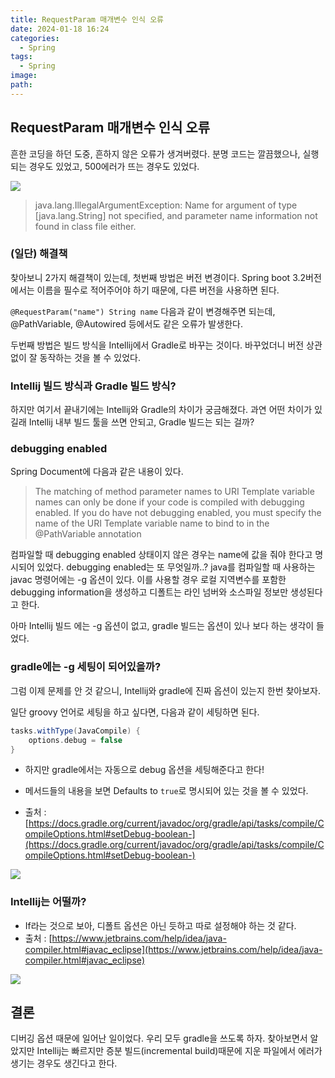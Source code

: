 ```yaml
---
title: RequestParam 매개변수 인식 오류
date: 2024-01-18 16:24
categories:
  - Spring
tags:
  - Spring
image: 
path:
---
```


## RequestParam 매개변수 인식 오류
흔한 코딩을 하던 도중, 흔하지 않은 오류가 생겨버렸다.
분명 코드는 깔끔했으나, 실행되는 경우도 있었고, 500에러가 뜨는 경우도 있었다.

![](/assets/img/IMG/Error/JavaSpringrequestparam.png)

> java.lang.IllegalArgumentException: Name for argument of type [java.lang.String] not specified, and parameter name information not found in class file either.

### (일단) 해결책
찾아보니 2가지 해결책이 있는데, 첫번째 방법은 버전 변경이다. Spring boot 3.2버전에서는 이름을 필수로 적어주어야 하기 때문에, 다른 버전을 사용하면 된다.

`@RequestParam("name") String name`  다음과 같이 변경해주면 되는데, @PathVariable, @Autowired 등에서도 같은 오류가 발생한다.

두번째 방법은 빌드 방식을 Intellij에서 Gradle로 바꾸는 것이다. 바꾸었더니 버전 상관없이 잘 동작하는 것을 볼 수 있었다.

### Intellij 빌드 방식과 Gradle 빌드 방식?
하지만 여기서 끝내기에는 Intellij와 Gradle의 차이가 궁금해졌다. 과연 어떤 차이가 있길래 Intellij 내부 빌드 툴을 쓰면 안되고, Gradle 빌드는 되는 걸까?

### debugging enabled
Spring Document에 다음과 같은 내용이 있다.

> The matching of method parameter names to URI Template variable names can only be done if your code is compiled with debugging enabled. If you do have not debugging enabled, you must specify the name of the URI Template variable name to bind to in the @PathVariable annotation

컴파일할 때 debugging enabled 상태이지 않은 경우는 name에 값을 줘야 한다고 명시되어 있었다.
debugging enabled는 또 무엇일까..?
java를 컴파일할 때 사용하는 javac 명령어에는 -g 옵션이 있다. 이를 사용할 경우 로컬 지역변수를 포함한 debugging information을 생성하고 디폴트는 라인 넘버와 소스파일 정보만 생성된다고 한다.

아마 Intellij 빌드 에는 -g 옵션이 없고, gradle 빌드는 옵션이 있나 보다 하는 생각이 들었다.

### gradle에는 -g 세팅이 되어있을까?
그럼 이제 문제를 안 것 같으니, Intellij와 gradle에 진짜 옵션이 있는지 한번 찾아보자.

일단 groovy 언어로 세팅을 하고 싶다면, 다음과 같이 세팅하면 된다.

```groovy
tasks.withType(JavaCompile) {
    options.debug = false
}
```

+ 하지만 gradle에서는 자동으로 debug 옵션을 세팅해준다고 한다!
+ 메서드들의 내용을 보면 Defaults to `true`로 명시되어 있는 것을 볼 수 있었다.

+ 출처 : [https://docs.gradle.org/current/javadoc/org/gradle/api/tasks/compile/CompileOptions.html#setDebug-boolean-](https://docs.gradle.org/current/javadoc/org/gradle/api/tasks/compile/CompileOptions.html#setDebug-boolean-)

![](/assets/img/IMG/Error/JavaSpringisDebug.png)

### Intellij는 어떨까?
+ If라는 것으로 보아, 디폴트 옵션은 아닌 듯하고 따로 설정해야 하는 것 같다.
+ 출처 : [https://www.jetbrains.com/help/idea/java-compiler.html#javac_eclipse](https://www.jetbrains.com/help/idea/java-compiler.html#javac_eclipse)

![](/assets/img/IMG/Error/JavaSpringIntellijdebug.png)

## 결론
디버깅 옵션 때문에 일어난 일이었다. 우리 모두 gradle을 쓰도록 하자. 찾아보면서 알았지만 Intellij는 빠르지만 증분 빌드(incremental build)때문에 지운 파일에서 에러가 생기는 경우도 생긴다고 한다.